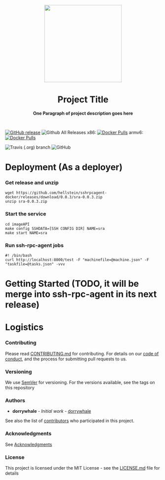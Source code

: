 <p align="center">
  <img width="250" src="LOGO">
</p>

<h1 align="center"> Project Title </h1>
<p align="center">
  <b >One Paragraph of project description goes here</b>
</p>
<br>

[![GitHub release](https://img.shields.io/github/release/hellstein/sshrpcagent-docker.svg)](https://github.com/hellstein/sshrpcagent-docker/releases)
![Github All Releases](https://img.shields.io/github/downloads/hellstein/sshrpcagent-docker/total.svg)
x86: [![Docker Pulls](https://img.shields.io/docker/pulls/hellstein/sshrpcagent-docker-x86.svg)](https://hub.docker.com/r/hellstein/sshrpcagent-docker-x86/tags/)
armv6: [![Docker Pulls](https://img.shields.io/docker/pulls/hellstein/sshrpcagent-docker-x86.svg)](https://hub.docker.com/r/hellstein/sshrpcagent-docker-x86/tags/)

![Travis (.org) branch](https://img.shields.io/travis/hellstein/sshrpcagent-docker/BRANCH.svg)
![GitHub](https://img.shields.io/github/license/hellstein/sshrpcagent-docker.svg)

# Deployment (As a deployer)

### Get release and unzip

```
wget https://github.com/hellstein/sshrpcagent-docker/releases/download/0.0.3/sra-0.0.3.zip
unzip sra-0.0.3.zip
```

### Start the service
```
cd imageAPI
make config SSHDATA=[SSH CONFIG DIR] NAME=sra
make start NAME=sra
```

### Run ssh-rpc-agent jobs
```
#! /bin/bash
curl http://localhost:8000/test -F "machinefile=@machine.json" -F "taskfile=@tasks.json" -vvv
```

# Getting Started (TODO, it will be merge into ssh-rpc-agent in its next release)

# Logistics

### Contributing

Please read [CONTRIBUTING.md](https://github.com/hellstein/sshrpcagent-docker/blob/master/.github/CONTRIBUTING.md) for contributing.
For details on our [code of conduct](https://github.com/hellstein/sshrpcagent-docker/blob/master/.github/CODE_OF_CONDUCT.md), and the process for submitting pull requests to us.

### Versioning

We use [SemVer](http://semver.org/) for versioning. For the versions available, see the tags on this repository

### Authors

* **dorrywhale** - *Initial work* - [dorrywhale](https://github.com/dorrywhale)

See also the list of [contributors](https://github.com/hellstein/sshrpcagent-docker/graphs/contributors) who participated in this project.

### Acknowledgments

See [Acknowledgments](https://github.com/hellstein/sshrpcagent-docker/blob/master/.github/ACKNOWLEDGMENTS.md)


### License

This project is licensed under the MIT License - see the [LICENSE.md](https://github.com/hellstein/sshrpcagent-docker/blob/master/LICENSE.md) file for details

